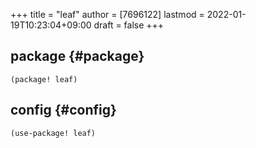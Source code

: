 +++
title = "leaf"
author = [7696122]
lastmod = 2022-01-19T10:23:04+09:00
draft = false
+++

## package {#package}

```elisp
(package! leaf)
```


## config {#config}

```elisp
(use-package! leaf)
```
